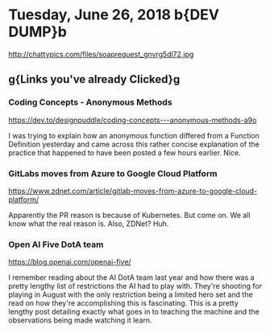 # Tuesday, June 26, 2018 b{DEV DUMP}b

<http://chattypics.com/files/soaprequest_gnvrg5dl72.jpg>

## g{Links you've already Clicked}g

### Coding Concepts - Anonymous Methods

<https://dev.to/designpuddle/coding-concepts---anonymous-methods-a9o>

I was trying to explain how an anonymous function differed from a Function Definition yesterday and came across this rather concise explanation of the practice that happened to have been posted a few hours earlier. Nice.

### GitLabs moves from Azure to Google Cloud Platform

<https://www.zdnet.com/article/gitlab-moves-from-azure-to-google-cloud-platform/>

Apparently the PR reason is because of Kubernetes. But come on. We all know what the real reason is. Also, ZDNet? Huh.

### Open AI Five DotA team

<https://blog.openai.com/openai-five/>

I remember reading about the AI DotA team last year and how there was a pretty lengthy list of restrictions the AI had to play with. They're shooting for playing in August with the only restriction being a limited hero set and the read on how they're accomplishing this is fascinating. This is a pretty lengthy post detailing exactly what goes in to teaching the machine and the observations being made watching it learn.